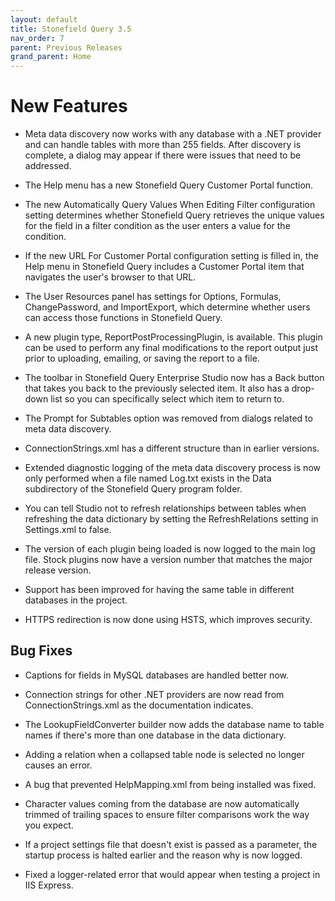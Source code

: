 ```yaml
---
layout: default
title: Stonefield Query 3.5
nav_order: 7
parent: Previous Releases
grand_parent: Home
---
```


# New Features

* Meta data discovery now works with any database with a .NET provider and can handle tables with more than 255 fields. After discovery is complete, a dialog may appear if there were issues that need to be addressed.

* The Help menu has a new Stonefield Query Customer Portal function.

* The new Automatically Query Values When Editing Filter configuration setting determines whether Stonefield Query retrieves the unique values for the field in a filter condition as the user enters a value for the condition.

* If the new URL For Customer Portal configuration setting is filled in, the Help menu in Stonefield Query includes a Customer Portal item that navigates the user's browser to that URL.

* The User Resources panel has settings for Options, Formulas, ChangePassword, and ImportExport, which determine whether users can access those functions in Stonefield Query.

* A new plugin type, ReportPostProcessingPlugin, is available. This plugin can be used to perform any final modifications to the report output just prior to uploading, emailing, or saving the report to a file. 

* The toolbar in Stonefield Query Enterprise Studio now has a Back button that takes you back to the previously selected item. It also has a drop-down list so you can specifically select which item to return to.

* The Prompt for Subtables option was removed from dialogs related to meta data discovery.

* ConnectionStrings.xml has a different structure than in earlier versions.

* Extended diagnostic logging of the meta data discovery process is now only performed when a file named Log.txt exists in the Data subdirectory of the Stonefield Query program folder.

* You can tell Studio not to refresh relationships between tables when refreshing the data dictionary by setting the RefreshRelations setting in Settings.xml to false.

* The version of each plugin being loaded is now logged to the main log file. Stock plugins now have a version number that matches the major release version.

* Support has been improved for having the same table in different databases in the project.

* HTTPS redirection is now done using HSTS, which improves security.

## Bug Fixes

* Captions for fields in MySQL databases are handled better now.

* Connection strings for other .NET providers are now read from ConnectionStrings.xml as the documentation indicates. 

* The LookupFieldConverter builder now adds the database name to table names if there's more than one database in the data dictionary.

* Adding a relation when a collapsed table node is selected no longer causes an error.

* A bug that prevented HelpMapping.xml from being installed was fixed.

* Character values coming from the database are now automatically trimmed of trailing spaces to ensure filter comparisons work the way you expect.

* If a project settings file that doesn't exist is passed as a parameter, the startup process is halted earlier and the reason why is now logged.

* Fixed a logger-related error that would appear when testing a project in IIS Express. 